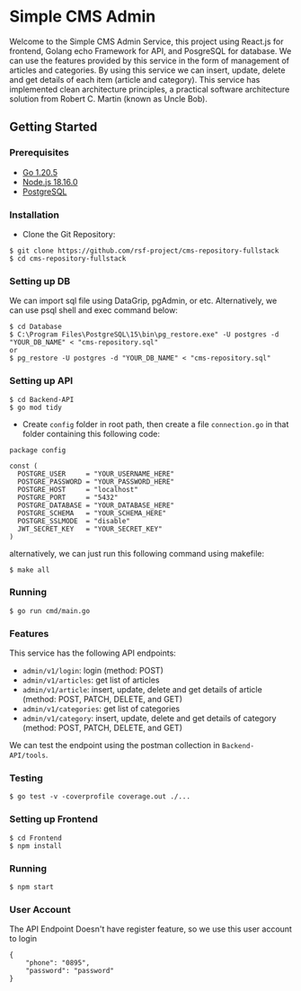 # Simple CMS Admin

Welcome to the Simple CMS Admin Service, this project using React.js for frontend, Golang echo Framework for API, and PosgreSQL for database. We can use the features provided by this service in the form of management of articles and categories. By using this service we can insert, update, delete and get details of each item (article and category). This service has implemented clean architecture principles, a practical software architecture solution from Robert C. Martin (known as Uncle Bob).

## Getting Started

### Prerequisites

- [Go 1.20.5](https://go.dev/dl/)
- [Node.js 18.16.0](https://nodejs.org/en)
- [PostgreSQL](https://www.postgresql.org/download/)

### Installation

- Clone the Git Repository:

```
$ git clone https://github.com/rsf-project/cms-repository-fullstack
$ cd cms-repository-fullstack
```

### Setting up DB

We can import sql file using DataGrip, pgAdmin, or etc.
Alternatively, we can use psql shell and exec command below:

```
$ cd Database
$ C:\Program Files\PostgreSQL\15\bin\pg_restore.exe" -U postgres -d "YOUR_DB_NAME" < "cms-repository.sql"
or
$ pg_restore -U postgres -d "YOUR_DB_NAME" < "cms-repository.sql"
```

### Setting up API

```
$ cd Backend-API
$ go mod tidy
```

- Create `config` folder in root path, then create a file `connection.go` in that folder containing this following code:

```
package config

const (
  POSTGRE_USER     = "YOUR_USERNAME_HERE"
  POSTGRE_PASSWORD = "YOUR_PASSWORD_HERE"
  POSTGRE_HOST     = "localhost"
  POSTGRE_PORT     = "5432"
  POSTGRE_DATABASE = "YOUR_DATABASE_HERE"
  POSTGRE_SCHEMA   = "YOUR_SCHEMA_HERE"
  POSTGRE_SSLMODE  = "disable"
  JWT_SECRET_KEY   = "YOUR_SECRET_KEY"
)
```

alternatively, we can just run this following command using makefile:

```
$ make all
```

### Running

```
$ go run cmd/main.go
```

### Features

This service has the following API endpoints:

- `admin/v1/login`: login (method: POST)
- `admin/v1/articles`: get list of articles
- `admin/v1/article`: insert, update, delete and get details of article (method: POST, PATCH, DELETE, and GET)
- `admin/v1/categories`: get list of categories
- `admin/v1/category`: insert, update, delete and get details of category (method: POST, PATCH, DELETE, and GET)

We can test the endpoint using the postman collection in `Backend-API/tools`.

### Testing

```
$ go test -v -coverprofile coverage.out ./...
```

### Setting up Frontend

```
$ cd Frontend
$ npm install
```

### Running

```
$ npm start
```

### User Account

The API Endpoint Doesn't have register feature, so we use this user account to login

```
{
    "phone": "0895",
    "password": "password"
}
```
